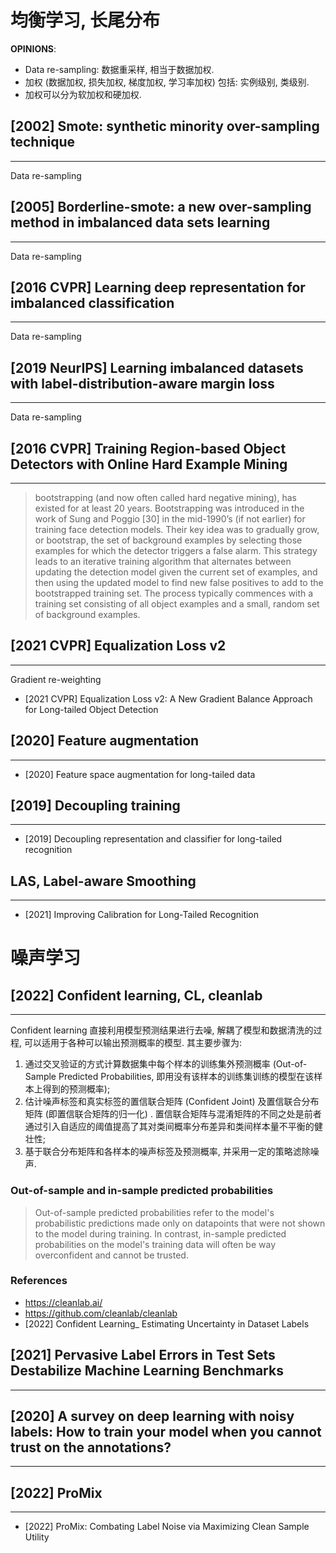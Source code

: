 

# 均衡学习, 长尾分布

**OPINIONS**: 
- Data re-sampling: 数据重采样, 相当于数据加权. 
- 加权 (数据加权, 损失加权, 梯度加权, 学习率加权) 包括: 实例级别, 类级别.
- 加权可以分为软加权和硬加权.


## [2002] Smote: synthetic minority over-sampling technique
----
Data re-sampling

## [2005] Borderline-smote: a new over-sampling method in imbalanced data sets learning
----
Data re-sampling

## [2016 CVPR] Learning deep representation for imbalanced classification
----
Data re-sampling

## [2019 NeurIPS] Learning imbalanced datasets with label-distribution-aware margin loss
---
Data re-sampling

## [2016 CVPR] Training Region-based Object Detectors with Online Hard Example Mining
----
> bootstrapping (and now often called hard negative mining), has existed for at least 20 years. Bootstrapping was introduced in the work of Sung and Poggio [30] in the mid-1990’s (if not earlier) for training face detection models. Their key idea was to gradually grow, or bootstrap, the set of background examples by selecting those examples for which the detector triggers a false alarm. This strategy leads to an iterative training algorithm that alternates between updating the detection model given the current set of examples, and then using the updated model to find new false positives to add to the bootstrapped training set. The process typically commences with a training set consisting of all object examples and a small, random set of background examples.

## [2021 CVPR] Equalization Loss v2 
----
Gradient re-weighting

- [2021 CVPR] Equalization Loss v2: A New Gradient Balance Approach for Long-tailed Object Detection

## [2020] Feature augmentation
---
- [2020] Feature space augmentation for long-tailed data

## [2019] Decoupling training
----
- [2019] Decoupling representation and classifier for long-tailed recognition

## LAS, Label-aware Smoothing
----
- [2021] Improving Calibration for Long-Tailed Recognition


# 噪声学习

## [2022] Confident learning, CL, cleanlab
----
Confident learning 直接利用模型预测结果进行去噪, 解耦了模型和数据清洗的过程, 可以适用于各种可以输出预测概率的模型. 其主要步骤为: 
1) 通过交叉验证的方式计算数据集中每个样本的训练集外预测概率 (Out-of-Sample Predicted Probabilities, 即用没有该样本的训练集训练的模型在该样本上得到的预测概率);
2) 估计噪声标签和真实标签的置信联合矩阵 (Confident Joint) 及置信联合分布矩阵 (即置信联合矩阵的归一化) . 置信联合矩阵与混淆矩阵的不同之处是前者通过引入自适应的阈值提高了其对类间概率分布差异和类间样本量不平衡的健壮性;
3) 基于联合分布矩阵和各样本的噪声标签及预测概率, 并采用一定的策略滤除噪声. 

### Out-of-sample and in-sample predicted probabilities 
> Out-of-sample predicted probabilities refer to the model's probabilistic predictions made only on datapoints that were not shown to the model during training. In contrast, in-sample predicted probabilities on the model's training data will often be way overconfident and cannot be trusted.

### References
- https://cleanlab.ai/
- https://github.com/cleanlab/cleanlab
- [2022] Confident Learning_ Estimating Uncertainty in Dataset Labels

## [2021] Pervasive Label Errors in Test Sets Destabilize Machine Learning Benchmarks
----

## [2020] A survey on deep learning with noisy labels: How to train your model when you cannot trust on the annotations?
----

## [2022] ProMix
----
- [2022] ProMix: Combating Label Noise via Maximizing Clean Sample Utility

